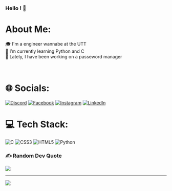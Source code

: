 ### Hello ! 👋

#  About Me:
🎓 I'm a engineer wannabe at the UTT<br>🌱 I’m currently learning Python and C<br>🔭 Lately, I have been working on a passeword manager<br><br><br>

# 🌐 Socials:
[![Discord](https://img.shields.io/badge/Discord-%237289DA.svg?logo=discord&logoColor=white)](https://discord.gg/lila6992#5023) [![Facebook](https://img.shields.io/badge/Facebook-%231877F2.svg?logo=Facebook&logoColor=white)](https://facebook.com/lila.6992) [![Instagram](https://img.shields.io/badge/Instagram-%23E4405F.svg?logo=Instagram&logoColor=white)](https://instagram.com/lila.6992) [![LinkedIn](https://img.shields.io/badge/LinkedIn-%230077B5.svg?logo=linkedin&logoColor=white)](https://linkedin.com/in/lila-mortier-646124253)
 <br>

# 💻 Tech Stack:
![C](https://img.shields.io/badge/c-%2300599C.svg?style=for-the-badge&logo=c&logoColor=white) ![CSS3](https://img.shields.io/badge/css3-%231572B6.svg?style=for-the-badge&logo=css3&logoColor=white) ![HTML5](https://img.shields.io/badge/html5-%23E34F26.svg?style=for-the-badge&logo=html5&logoColor=white) ![Python](https://img.shields.io/badge/python-3670A0?style=for-the-badge&logo=python&logoColor=ffdd54)
<br>

### ✍️ Random Dev Quote
![](https://quotes-github-readme.vercel.app/api?type=horizontal&theme=tokyonight)

---
[![](https://visitcount.itsvg.in/api?id=lila6992&icon=0&color=0)](https://visitcount.itsvg.in)

<!-- Proudly created with GPRM ( https://gprm.itsvg.in ) -->
